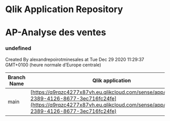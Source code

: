# Qlik Application Repository 
# AP-Analyse des ventes 
### undefined
Created By alexandrepoirotminesales at Tue Dec 29 2020 11:29:37 GMT+0100 (heure normale d’Europe centrale)

Branch Name|Qlik application
---|---
main|[https://q9rqzc4277x87vh.eu.qlikcloud.com/sense/app/519ba19f-2389-4126-8677-3ec716fc24fe](https://q9rqzc4277x87vh.eu.qlikcloud.com/sense/app/519ba19f-2389-4126-8677-3ec716fc24fe)